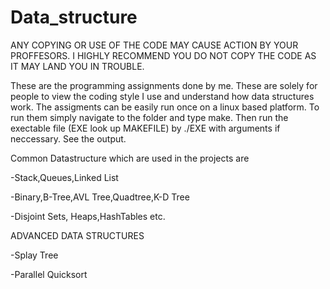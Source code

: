 Data_structure
==============

ANY COPYING OR USE OF THE CODE MAY CAUSE ACTION BY YOUR PROFFESORS. I HIGHLY RECOMMEND YOU DO NOT  COPY THE CODE AS IT MAY LAND YOU IN TROUBLE.

These are the programming assignments done by me. These are solely for people to view the coding style I use and understand how data structures work.
The assigments can be easily run once on a linux based platform.
To run them simply navigate to the folder and type make.
Then run the exectable file (EXE look up MAKEFILE) by ./EXE with arguments if neccessary.
See the output.

Common Datastructure which are used in the projects are

 -Stack,Queues,Linked List

 -Binary,B-Tree,AVL Tree,Quadtree,K-D Tree

 -Disjoint Sets, Heaps,HashTables etc.

ADVANCED DATA STRUCTURES
 
  -Splay Tree 
 
  -Parallel Quicksort


